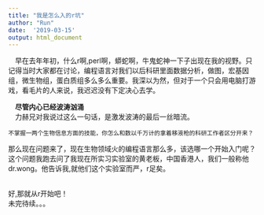 ```yaml
---
title: "我是怎么入的r坑"
author: "Run"
date:  '2019-03-15'
output: html_document
---
```


&emsp;早在去年年初，什么r啊,perl啊，蟒蛇啊，牛鬼蛇神一下子出现在我的视野。只记得当时大家都在讨论，编程语言对我们以后科研里面数据分析，做图，宏基因组，微生物组，蛋白质组多么多么重要。我深以为然，但对于一个只会用电脑打游戏，看毛片的人来说，我迟迟没有下定决心去学。

&emsp;**尽管内心已经波涛汹涌**
<br>&emsp;力赫兄对我说过这么一句话，是激发波涛的最后一丝暗流。
```
不掌握一两个生物信息方面的技能，你怎么和数以千万计的拿着移液枪的科研工作者区分开来？
```
那么现在问题来了，现在生物领域火的编程语言那么多，该选哪一个开始入门呢？
这个问题我跑去问了我现在所实习实验室的黄老板，中国香港人，我们一般称他dr.wong。他告诉我,就他们这个实验室而严，r足矣。

<br>好,那就从r开始吧！
<br>未完待续。。。
